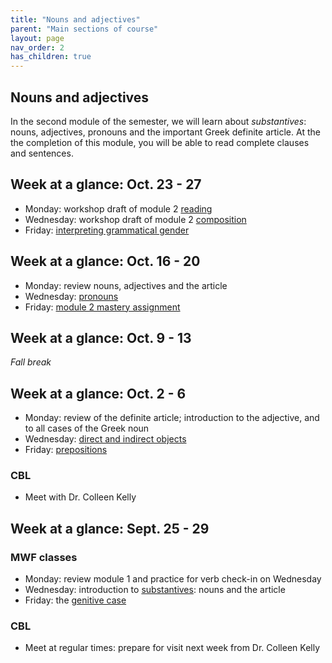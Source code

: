 ```yaml
---
title: "Nouns and adjectives"
parent: "Main sections of course"
layout: page
nav_order: 2
has_children: true
---
```



## Nouns and adjectives

In the second module of the semester, we will learn about *substantives*:  nouns, adjectives, pronouns and the important Greek definite article.  At the the completion of this module, you will be able to read complete clauses and sentences.


## Week at a glance: Oct. 23 - 27

- Monday: workshop draft of module 2 [reading](https://hellenike.github.io/textbook/practice/module2/portfolio/reading/)
- Wednesday: workshop draft of module 2 [composition](https://hellenike.github.io/textbook/practice/module2/portfolio/composition/)
- Friday: [interpreting grammatical gender](./classes/module2/gender/)


## Week at a glance: Oct. 16 - 20

- Monday: review nouns, adjectives and the article
- Wednesday: [pronouns](./classes/module2/pronouns/)
- Friday: [module 2 mastery assignment](./classes/module2/portfolio-mastery/)

## Week at a glance: Oct. 9 - 13

*Fall break*


## Week at a glance: Oct. 2 - 6


- Monday: review of the definite article; introduction to the adjective, and to all cases of the Greek noun
- Wednesday: [direct and indirect objects](../../classes/module2/dir-indir-objects/)
- Friday: [prepositions](../../classes/module2/prepositions/)

### CBL

- Meet with Dr. Colleen Kelly


## Week at a glance: Sept. 25 - 29

### MWF classes

- Monday: review module 1 and practice for verb check-in on Wednesday
- Wednesday: introduction to [substantives](../../classes/module2/nouns/): nouns and the article
- Friday: the [genitive case](../../classes/module2/genitive/)

### CBL

- Meet at regular times: prepare for visit next week from Dr. Colleen Kelly

